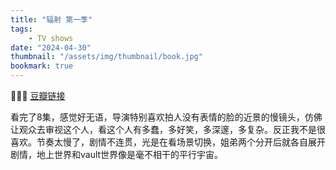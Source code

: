 ```yaml
---
title: "辐射 第一季"
tags:
    - TV shows
date: "2024-04-30"
thumbnail: "/assets/img/thumbnail/book.jpg"
bookmark: true
---
```


🌟🌟🌟
<a href="https://movie.douban.com/subject/35128081/" target="_blank">豆瓣链接</a>

看完了8集，感觉好无语，导演特别喜欢拍人没有表情的脸的近景的慢镜头，仿佛让观众去审视这个人，看这个人有多蠢，多好笑，多深邃，多复杂。反正我不是很喜欢。节奏太慢了，剧情不连贯，光是在看场景切换，姐弟两个分开后就各自展开剧情，地上世界和vault世界像是毫不相干的平行宇宙。